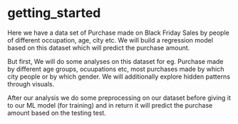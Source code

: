 # getting_started
Here we have a data set of Purchase made on Black Friday Sales by people of different occupation, age, city etc.
We will build a regression model based on this dataset which will predict the purchase amount.

But first, We will do some analyses on this dataset
for eg. 
Purchase made by different age groups, ocuupations etc, 
most purchases made by which city people or by which gender.
We will additionally explore hidden patterns through visuals.

After our analysis we do some preprocessing on our dataset before giving it to our ML model (for training) and in return it will predict the purchase amount based on the testing test.


